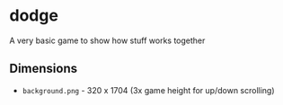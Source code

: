 # dodge
A very basic game to show how stuff works together

## Dimensions

* `background.png` - 320 x 1704 (3x game height for up/down scrolling)
